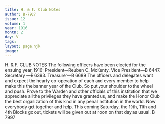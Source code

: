 ```yaml
---
title: H. & F. Club Notes
author: B-7927
issue: 12
volume: 1
year: 1916
month: 2
day: V
tags:
layout: page.njk
image:
---
```

H. & F. CLUB NOTES    The following officers have been elected for the ensuing year, 1916:    President—Reuben C. McKenty.    Vice President—B 6447.    Secretary —B 6393.    Treasurer—B 6689      The officers and delegates want and expect the hearty co-operation of each and every member to help make this the banner year of the Club. So put your shoulder to the wheel and push. Prove to the Warden and other officials of this institution that we appreciate all the privileges they have granted us, and make the Honor Club the best organization of this kind in any penal institution in the world. Now everybody get together and help.       This coming Saturday, the 10th, 11th and 4th Blocks go out, tickets will be given out at noon on that day as usual. B 7997 

